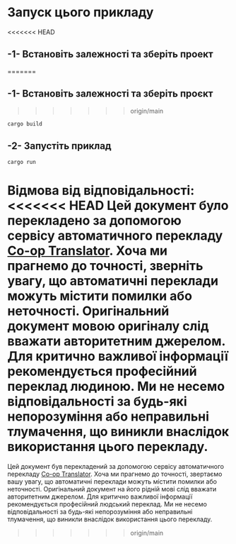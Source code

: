 <!--
CO_OP_TRANSLATOR_METADATA:
{
  "original_hash": "6240e78bb87f91bece16f8742472aeef",
<<<<<<< HEAD
  "translation_date": "2025-08-18T23:45:12+00:00",
=======
  "translation_date": "2025-08-18T19:05:36+00:00",
>>>>>>> origin/main
  "source_file": "03-GettingStarted/06-http-streaming/solution/rust/calculator-httpserver/README.md",
  "language_code": "uk"
}
-->
# Запуск цього прикладу

<<<<<<< HEAD
## -1- Встановіть залежності та зберіть проект
=======
## -1- Встановіть залежності та зберіть проєкт
>>>>>>> origin/main

```bash
cargo build
```

## -2- Запустіть приклад

```bash
cargo run
```

**Відмова від відповідальності**:  
<<<<<<< HEAD
Цей документ було перекладено за допомогою сервісу автоматичного перекладу [Co-op Translator](https://github.com/Azure/co-op-translator). Хоча ми прагнемо до точності, зверніть увагу, що автоматичні переклади можуть містити помилки або неточності. Оригінальний документ мовою оригіналу слід вважати авторитетним джерелом. Для критично важливої інформації рекомендується професійний переклад людиною. Ми не несемо відповідальності за будь-які непорозуміння або неправильні тлумачення, що виникли внаслідок використання цього перекладу.
=======
Цей документ був перекладений за допомогою сервісу автоматичного перекладу [Co-op Translator](https://github.com/Azure/co-op-translator). Хоча ми прагнемо до точності, звертаємо вашу увагу, що автоматичні переклади можуть містити помилки або неточності. Оригінальний документ на його рідній мові слід вважати авторитетним джерелом. Для критично важливої інформації рекомендується професійний людський переклад. Ми не несемо відповідальності за будь-які непорозуміння або неправильні тлумачення, що виникли внаслідок використання цього перекладу.
>>>>>>> origin/main
